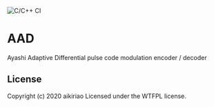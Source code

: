 ![C/C++ CI](https://github.com/aikiriao/AAD/workflows/C/C++%20CI/badge.svg?branch=master)

# AAD

Ayashi Adaptive Differential pulse code modulation encoder / decoder

## License

Copyright (c) 2020 aikiriao Licensed under the WTFPL license.
